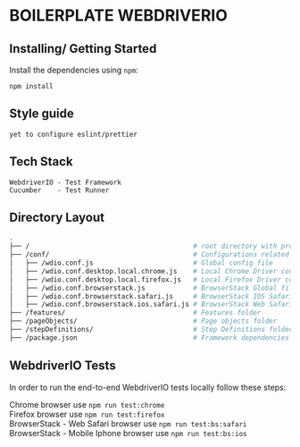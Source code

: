 # BOILERPLATE WEBDRIVERIO

## Installing/ Getting Started

Install the dependencies using `npm`:

```shell
npm install
```

## Style guide
    yet to configure eslint/prettier

## Tech Stack
    WebdriverIO - Test Framework
    Cucumber    - Test Runner
    
## Directory Layout

```bash
.
├── /                                         # root directory with project-wide configs and folders
├── /conf/                                    # Configurations related to framework & browser specific
│   ├── /wdio.conf.js                         # Global config file
│   ├── /wdio.conf.desktop.local.chrome.js    # Local Chrome Driver config
│   ├── /wdio.conf.desktop.local.firefox.js   # Local Firefox Driver config
│   ├── /wdio.conf.browserstack.js            # BrowserStack Global file
│   ├── /wdio.conf.browserstack.safari.js     # BrowserStack IOS Safari config
│   ├── /wdio.conf.browserstack.ios.safari.js # BrowserStack Web Safari config
├── /features/                                # Features folder
├── /pageObjects/                             # Page objects folder
├── /stepDefinitions/                         # Step Definitions folder
├── /package.json                             # Framework dependencies
```

## WebdriverIO Tests

In order to run the end-to-end WebdriverIO tests locally follow these steps:

Chrome browser use `npm run test:chrome`    
Firefox browser use `npm run test:firefox`   
BrowserStack - Web Safari browser use `npm run test:bs:safari`   
BrowserStack - Mobile Iphone browser use `npm run test:bs:ios`    